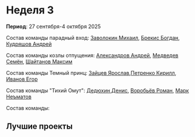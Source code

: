 # Неделя 3
**Период**: 27 сентября-4 октября 2025  

Состав команды парадный вход: [Заволокин Михаил](https://github.com/Sunder32), [Брекис Богдан](https://github.com/BrekisBog), [Кудряшов Андрей](https://github.com/Delta200513)

Состав команды козлы отпущения: [Александров Андрей](https://github.com/Freez0n), [Медведев Семён](https://github.com/Levington), [Шайтанов Максим](https://github.com/Infity0) 

Состав команды Темный принц: [Зайцев Ярослав](https://github.com/RifitGG),[Петренко Кирилл](), [Иванов Егор]()

Состав команды "Тихий Омут": [Дедюхин Денис](https://github.com/pimp), [Воробьёв Роман](https://github.com/Bibuk), [Марк Неъматов](https://github.com/nematovmark5-lgtm)

Состав команды:

## Лучшие проекты

